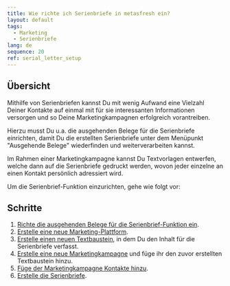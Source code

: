 ```yaml
---
title: Wie richte ich Serienbriefe in metasfresh ein?
layout: default
tags:
  - Marketing
  - Serienbriefe
lang: de
sequence: 20
ref: serial_letter_setup
---
```


## Übersicht
Mithilfe von Serienbriefen kannst Du mit wenig Aufwand eine Vielzahl Deiner Kontakte auf einmal mit für sie interessanten Informationen versorgen und so Deine Marketingkampagnen erfolgreich vorantreiben.

Hierzu musst Du u.a. die ausgehenden Belege für die Serienbriefe einrichten, damit Du die erstellten Serienbriefe unter dem Menüpunkt "Ausgehende Belege" wiederfinden und weiterverarbeiten kannst.

Im Rahmen einer Marketingkampagne kannst Du Textvorlagen entwerfen, welche dann auf die Serienbriefe gedruckt werden, wovon jeder einzelne an einen Kontakt persönlich adressiert wird.

Um die Serienbrief-Funktion einzurichten, gehe wie folgt vor:

## Schritte
1. [Richte die ausgehenden Belege für die Serienbrief-Funktion ein](Ausgehende_Belege_Konfig_Serienbriefe).
1. [Erstelle eine neue Marketing-Plattform](MKTG-Plattform_erstellen).
1. [Erstelle einen neuen Textbaustein](Textbaustein_erstellen), in dem Du den Inhalt für die Serienbriefe verfasst.
1. [Erstelle eine neue Marketingkampagne](MKTG-Kampagne_erstellen) und füge ihr den zuvor erstellten Textbaustein hinzu.
1. [Füge der Marketingkampagne Kontakte hinzu](MKTG-Kampagne_Kontakte_hinzufuegen).
1. [Erstelle die Serienbriefe](Serienbriefe_erstellen).
